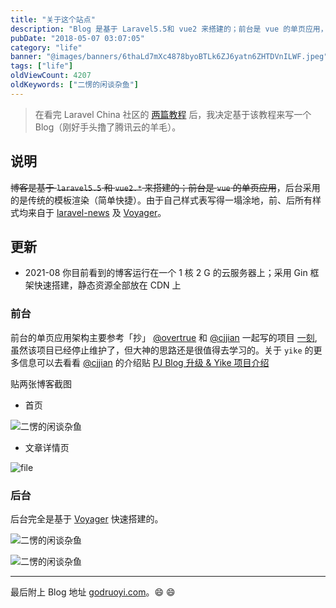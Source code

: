 ```yaml
---
title: "关于这个站点"
description: "Blog 是基于 Laravel5.5和 vue2 来搭建的；前台是 vue 的单页应用，后台采用的是传统的模板渲染"
pubDate: "2018-05-07 03:07:05"
category: "life"
banner: "@images/banners/6thaLd7mXc4878byoBTLk6ZJ6yatn6ZHTDVnILWF.jpeg"
tags: ["life"]
oldViewCount: 4207
oldKeywords: ["二愣的闲谈杂鱼"]
---
```


> 在看完 Laravel China 社区的 [两篇教程](https://laravel-china.org/courses) 后，我决定基于该教程来写一个 Blog（刚好手头撸了腾讯云的羊毛）。

## 说明

~~博客是基于 `laravel5.5` 和 `vue2.*` 来搭建的；前台是 `vue` 的单页应用~~，后台采用的是传统的模板渲染（简单快捷）。由于自己样式表写得一塌涂地，前、后所有样式均来自于 [laravel-news](https://laravel-china.org/courses) 及 [Voyager](https://github.com/the-control-group/voyager)。

## 更新

- 2021-08 你目前看到的博客运行在一个 1 核 2 G 的云服务器上；采用 Gin 框架快速搭建，静态资源全部放在 CDN 上

### 前台

前台的单页应用架构主要参考「抄」 [@overtrue](https://github.com/overtrue) 和 [@cjjian](https://pigjian.com/) 一起写的项目 [一刻](https://github.com/yikeio/yike), 虽然该项目已经停止维护了，但大神的思路还是很值得去学习的。关于 `yike` 的更多信息可以去看看 [@cjjian](https://pigjian.com/) 的介绍贴 [PJ Blog 升级 & Yike 项目介绍](https://laravel-china.org/topics/5863/laravel-55-release-pj-blog-upgrade-yike-project-presentation)

贴两张博客截图

- 首页

![二愣的闲谈杂鱼](https://images.godruoyi.com/services/202103/25/30k6TLH03yerhMMb0231cXQpkIOtCC0kq1ZpcOZU.png)

- 文章详情页

![file](https://images.godruoyi.com/services/202103/25/iWMRDUxC0GRFnLEPDH0BHQs8LVXDZZVhVQekH0E3.png)

### 后台

后台完全是基于 [Voyager](https://github.com/the-control-group/voyager) 快速搭建的。

![二愣的闲谈杂鱼](https://images.godruoyi.com/services/202103/25/6y9lzk3huJEzHzzPFaXf7HdSbmSKjX4CiQSfH7E9.png)

![二愣的闲谈杂鱼](https://images.godruoyi.com/services/202103/25/iKMijnrjP9Gg7OQlvQpJ7IgoOu9EcArRVA34z6Fq.png)

---

最后附上 Blog 地址 [godruoyi.com](http://godruoyi.com)。:smile: :smile:
